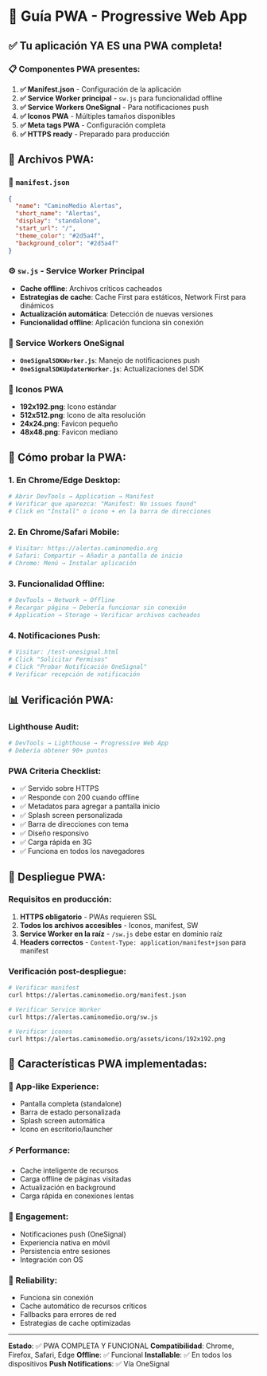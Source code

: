 # 📱 Guía PWA - Progressive Web App

## ✅ Tu aplicación YA ES una PWA completa!

### 📋 Componentes PWA presentes:

1. **✅ Manifest.json** - Configuración de la aplicación
2. **✅ Service Worker principal** - `sw.js` para funcionalidad offline
3. **✅ Service Workers OneSignal** - Para notificaciones push
4. **✅ Iconos PWA** - Múltiples tamaños disponibles
5. **✅ Meta tags PWA** - Configuración completa
6. **✅ HTTPS ready** - Preparado para producción

## 🔧 Archivos PWA:

### 📄 `manifest.json`
```json
{
  "name": "CaminoMedio Alertas",
  "short_name": "Alertas", 
  "display": "standalone",
  "start_url": "/",
  "theme_color": "#2d5a4f",
  "background_color": "#2d5a4f"
}
```

### ⚙️ `sw.js` - Service Worker Principal
- **Cache offline**: Archivos críticos cacheados
- **Estrategias de cache**: Cache First para estáticos, Network First para dinámicos
- **Actualización automática**: Detección de nuevas versiones
- **Funcionalidad offline**: Aplicación funciona sin conexión

### 🔔 Service Workers OneSignal
- **`OneSignalSDKWorker.js`**: Manejo de notificaciones push
- **`OneSignalSDKUpdaterWorker.js`**: Actualizaciones del SDK

### 🎨 Iconos PWA
- **192x192.png**: Icono estándar
- **512x512.png**: Icono de alta resolución  
- **24x24.png**: Favicon pequeño
- **48x48.png**: Favicon mediano

## 🧪 Cómo probar la PWA:

### 1. **En Chrome/Edge Desktop:**
```bash
# Abrir DevTools → Application → Manifest
# Verificar que aparezca: "Manifest: No issues found"
# Click en "Install" o icono + en la barra de direcciones
```

### 2. **En Chrome/Safari Mobile:**
```bash
# Visitar: https://alertas.caminomedio.org
# Safari: Compartir → Añadir a pantalla de inicio
# Chrome: Menú → Instalar aplicación
```

### 3. **Funcionalidad Offline:**
```bash
# DevTools → Network → Offline
# Recargar página → Debería funcionar sin conexión
# Application → Storage → Verificar archivos cacheados
```

### 4. **Notificaciones Push:**
```bash
# Visitar: /test-onesignal.html  
# Click "Solicitar Permisos"
# Click "Probar Notificación OneSignal"
# Verificar recepción de notificación
```

## 📊 Verificación PWA:

### **Lighthouse Audit:**
```bash
# DevTools → Lighthouse → Progressive Web App
# Debería obtener 90+ puntos
```

### **PWA Criteria Checklist:**
- ✅ Servido sobre HTTPS
- ✅ Responde con 200 cuando offline  
- ✅ Metadatos para agregar a pantalla inicio
- ✅ Splash screen personalizada
- ✅ Barra de direcciones con tema
- ✅ Diseño responsivo
- ✅ Carga rápida en 3G
- ✅ Funciona en todos los navegadores

## 🚀 Despliegue PWA:

### **Requisitos en producción:**
1. **HTTPS obligatorio** - PWAs requieren SSL
2. **Todos los archivos accesibles** - Iconos, manifest, SW
3. **Service Worker en la raíz** - `/sw.js` debe estar en dominio raíz
4. **Headers correctos** - `Content-Type: application/manifest+json` para manifest

### **Verificación post-despliegue:**
```bash
# Verificar manifest
curl https://alertas.caminomedio.org/manifest.json

# Verificar Service Worker  
curl https://alertas.caminomedio.org/sw.js

# Verificar iconos
curl https://alertas.caminomedio.org/assets/icons/192x192.png
```

## 🎯 Características PWA implementadas:

### **📱 App-like Experience:**
- Pantalla completa (standalone)
- Barra de estado personalizada
- Splash screen automática
- Icono en escritorio/launcher

### **⚡ Performance:**
- Cache inteligente de recursos
- Carga offline de páginas visitadas
- Actualización en background
- Carga rápida en conexiones lentas

### **🔔 Engagement:**
- Notificaciones push (OneSignal)
- Experiencia nativa en móvil
- Persistencia entre sesiones
- Integración con OS

### **💾 Reliability:**
- Funciona sin conexión
- Cache automático de recursos críticos
- Fallbacks para errores de red
- Estrategias de cache optimizadas

---
**Estado**: ✅ PWA COMPLETA Y FUNCIONAL
**Compatibilidad**: Chrome, Firefox, Safari, Edge
**Offline**: ✅ Funcional
**Installable**: ✅ En todos los dispositivos
**Push Notifications**: ✅ Vía OneSignal
